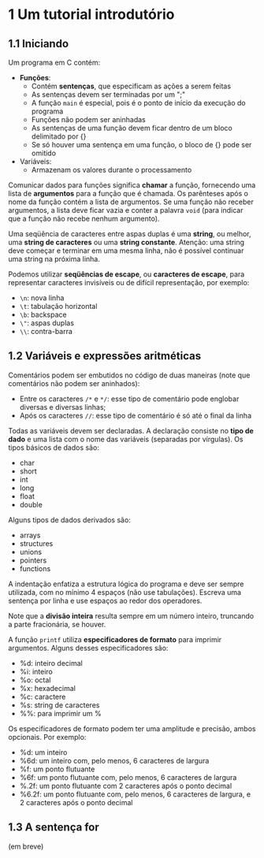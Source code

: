 # 1 Um tutorial introdutório

## 1.1 Iniciando

Um programa em C contém:

* **Funções**:
  * Contém **sentenças**, que especificam as ações a serem feitas
  * As sentenças devem ser terminadas por um ";"
  * A função `main` é especial, pois é o ponto de início da execução do programa
  * Funções não podem ser aninhadas
  * As sentenças de uma função devem ficar dentro de um bloco delimitado por {}
  * Se só houver uma sentença em uma função, o bloco de {} pode ser omitido
* Variáveis:
  * Armazenam os valores durante o processamento

Comunicar dados para funções significa **chamar** a função, fornecendo uma lista
de **argumentos** para a função que é chamada. Os parênteses após o nome da
função contém a lista de argumentos. Se uma função não receber argumentos, a
lista deve ficar vazia e conter a palavra `void` (para indicar que a função não
recebe nenhum argumento).

Uma seqüência de caracteres entre aspas duplas é uma **string**, ou melhor, uma
**string de caracteres** ou uma **string constante**. Atenção: uma string deve
começar e terminar em uma mesma linha, não é possível continuar uma string na
próxima linha.

Podemos utilizar **seqüências de escape**, ou **caracteres de escape**, para
representar caracteres invisíveis ou de difícil representação, por exemplo:

* `\n`: nova linha
* `\t`: tabulação horizontal
* `\b`: backspace
* `\"`: aspas duplas
* `\\`: contra-barra


## 1.2 Variáveis e expressões aritméticas

Comentários podem ser embutidos no código de duas maneiras (note que comentários
não podem ser aninhados):

* Entre os caracteres `/*` e `*/`: esse tipo de comentário pode englobar
  diversas e diversas linhas;
* Após os caracteres `//`: esse tipo de comentário é só até o final da linha

Todas as variáveis devem ser declaradas. A declaração consiste no **tipo de
dado** e uma lista com o nome das variáveis (separadas por vírgulas). Os tipos
básicos de dados são:

* char
* short
* int
* long
* float
* double

Alguns tipos de dados derivados são:

* arrays
* structures
* unions
* pointers
* functions

A indentação enfatiza a estrutura lógica do programa e deve ser sempre
utilizada, com no mínimo 4 espaços (não use tabulações). Escreva uma sentença
por linha e use espaços ao redor dos operadores.

Note que a **divisão inteira** resulta sempre em um número inteiro, truncando a
parte fracionária, se houver.

A função `printf` utiliza **especificadores de formato** para imprimir
argumentos. Alguns desses especificadores são:

* %d: inteiro decimal
* %i: inteiro
* %o: octal
* %x: hexadecimal
* %c: caractere
* %s: string de caracteres
* %%: para imprimir um %

Os especificadores de formato podem ter uma amplitude e precisão, ambos
opcionais. Por exemplo:

* %d: um inteiro
* %6d: um inteiro com, pelo menos, 6 caracteres de largura
* %f: um ponto flutuante
* %6f: um ponto flutuante com, pelo menos, 6 caracteres de largura
* %.2f: um ponto flutuante com 2 caracteres após o ponto decimal
* %6.2f: um ponto flutuante com, pelo menos, 6 caracteres de largura, e 2
  caracteres após o ponto decimal


## 1.3 A sentença for

(em breve)
